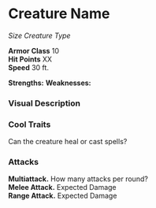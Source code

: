 # Creature Name
_Size Creature Type_

**Armor Class** 10    
**Hit Points** XX   
**Speed** 30 ft. 

**Strengths:**
**Weaknesses:**

### Visual Description

### Cool Traits
Can the creature heal or cast spells?

### Attacks 
**Multiattack.** How many attacks per round?    
**Melee Attack.** Expected Damage  
**Range Attack.** Expected Damage

